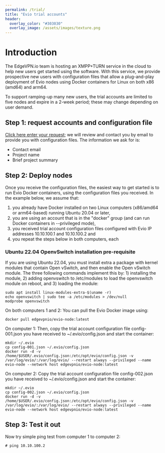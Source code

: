 ```yaml
---
permalink: /trial/
title: "Evio trial accounts"
header:
  overlay_color: "#303030"
  overlay_image: /assets/images/texture.png
---
```


# Introduction

The EdgeVPN.io team is hosting an XMPP+TURN service in the cloud to help new users get started using the software. 
With this service, we provide prospective new users with configuration files that allow a plug-and-play deployment of Evio nodes using Docker containers for Linux on both x86 (amd64) and arm64.

To support ramping-up many new users, the trial accounts are limited to five nodes and expire in a 2-week period; these may change depending on user demand. 


## Step 1: request accounts and configuration file

[Click here enter your request](https://forms.gle/2TTrt9nV32pFAHbb9); we will review and contact you by email to provide you with configuration files. The information we ask for is:

* Contact email
* Project name
* Brief project summary

## Step 2: Deploy nodes

Once you receive the configuration files, the easiest way to get started is to run Evio Docker containers, using the configuration files you received.
In the example below, we assume that:
1) you already have Docker installed on two Linux computers (x86/amd64 or arm64-based) running Ubuntu 20.04 or later, 
3) you are using an account that is in the "docker" group (and can run Docker containers in --privileged mode),
4) you received trial account configuration files configured with Evio IP addresses 10.10.100.1 and 10.10.100.2 and
5) you repeat the steps below in both computers, each

### Ubuntu 22.04 OpenvSwitch installation pre-requisite
If you are using Ubuntu 22.04, you must install extra a package with kernel modules that contain Open vSwitch, and then enable the Open vSwitch module. The three following commands implement this by: 1) installing the module, 2) adding openvswitch to /etc/modules to load the openvswitch module on reboot, and 3) loading the module:


```
sudo apt install linux-modules-extra-$(uname -r)
echo openvswitch | sudo tee -a /etc/modules > /dev/null
modprobe openvswitch
```

On both computers 1 and 2:
You can pull the Evio Docker image using:
```
docker pull edgevpnio/evio-node:latest
```

On computer 1:
Then, copy the trial account configuration file config-001.json you have received to ~/.evio/config.json and start the container: 
```
mkdir ~/.evio
cp config-001.json ~/.evio/config.json
docker run -d -v /home/$USER/.evio/config.json:/etc/opt/evio/config.json -v /var/log/evio/:/var/log/evio/ --restart always --privileged --name evio-node --network host edgevpnio/evio-node:latest
```

On computer 2:
Copy the trial account configuration file config-002.json you have received to ~/.evio/config.json and start the container: 
```
mkdir ~/.evio
cp config-002.json ~/.evio/config.json
docker run -d -v /home/$USER/.evio/config.json:/etc/opt/evio/config.json -v /var/log/evio/:/var/log/evio/ --restart always --privileged --name evio-node --network host edgevpnio/evio-node:latest
```

## Step 3: Test it out

Now try simple ping test from computer 1 to computer 2:

```
# ping 10.10.100.2
```

